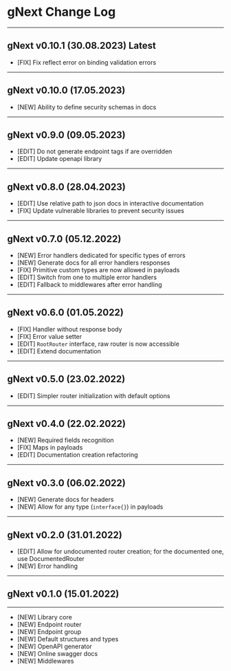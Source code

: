 # gNext Change Log

---

## gNext v0.10.1 (30.08.2023) Latest

* [FIX] Fix reflect error on binding validation errors

---

## gNext v0.10.0 (17.05.2023)

* [NEW] Ability to define security schemas in docs

---

## gNext v0.9.0 (09.05.2023)

* [EDIT] Do not generate endpoint tags if are overridden
* [EDIT] Update openapi library

---

## gNext v0.8.0 (28.04.2023)

* [EDIT] Use relative path to json docs in interactive documentation
* [FIX] Update vulnerable libraries to prevent security issues

---

## gNext v0.7.0 (05.12.2022)

  * [NEW] Error handlers dedicated for specific types of errors
  * [NEW] Generate docs for all error handlers responses
  * [FIX] Primitive custom types are now allowed in payloads
  * [EDIT] Switch from one to multiple error handlers
  * [EDIT] Fallback to middlewares after error handling

---

## gNext v0.6.0 (01.05.2022)

  * [FIX] Handler without response body
  * [FIX] Error value setter
  * [EDIT] `RootRouter` interface, raw router is now accessible
  * [EDIT] Extend documentation

---

## gNext v0.5.0 (23.02.2022)

  * [EDIT] Simpler router initialization with default options

---

## gNext v0.4.0 (22.02.2022)

  * [NEW] Required fields recognition
  * [FIX] Maps in payloads
  * [EDIT] Documentation creation refactoring

---

## gNext v0.3.0 (06.02.2022)

  * [NEW] Generate docs for headers
  * [NEW] Allow for any type (`interface{}`) in payloads

---

## gNext v0.2.0 (31.01.2022)

  * [EDIT] Allow for undocumented router creation; for the documented one, use DocumentedRouter
  * [NEW] Error handling

---

## gNext v0.1.0 (15.01.2022)

---

  * [NEW] Library core
  * [NEW] Endpoint router
  * [NEW] Endpoint group
  * [NEW] Default structures and types
  * [NEW] OpenAPI generator
  * [NEW] Online swagger docs
  * [NEW] Middlewares
